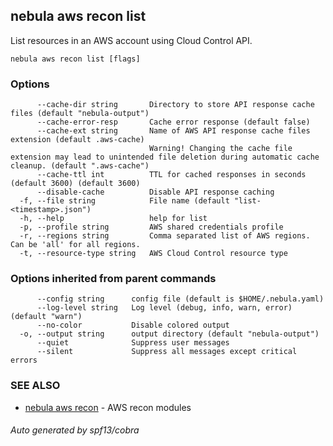 ## nebula aws recon list

List resources in an AWS account using Cloud Control API.

```
nebula aws recon list [flags]
```

### Options

```
      --cache-dir string       Directory to store API response cache files (default "nebula-output")
      --cache-error-resp       Cache error response (default false)
      --cache-ext string       Name of AWS API response cache files extension (default .aws-cache)
                               Warning! Changing the cache file extension may lead to unintended file deletion during automatic cache cleanup. (default ".aws-cache")
      --cache-ttl int          TTL for cached responses in seconds (default 3600) (default 3600)
      --disable-cache          Disable API response caching
  -f, --file string            File name (default "list-<timestamp>.json")
  -h, --help                   help for list
  -p, --profile string         AWS shared credentials profile
  -r, --regions string         Comma separated list of AWS regions. Can be 'all' for all regions.
  -t, --resource-type string   AWS Cloud Control resource type
```

### Options inherited from parent commands

```
      --config string      config file (default is $HOME/.nebula.yaml)
      --log-level string   Log level (debug, info, warn, error) (default "warn")
      --no-color           Disable colored output
  -o, --output string      output directory (default "nebula-output")
      --quiet              Suppress user messages
      --silent             Suppress all messages except critical errors
```

### SEE ALSO

* [nebula aws recon](nebula_aws_recon.md)	 - AWS recon modules

###### Auto generated by spf13/cobra
